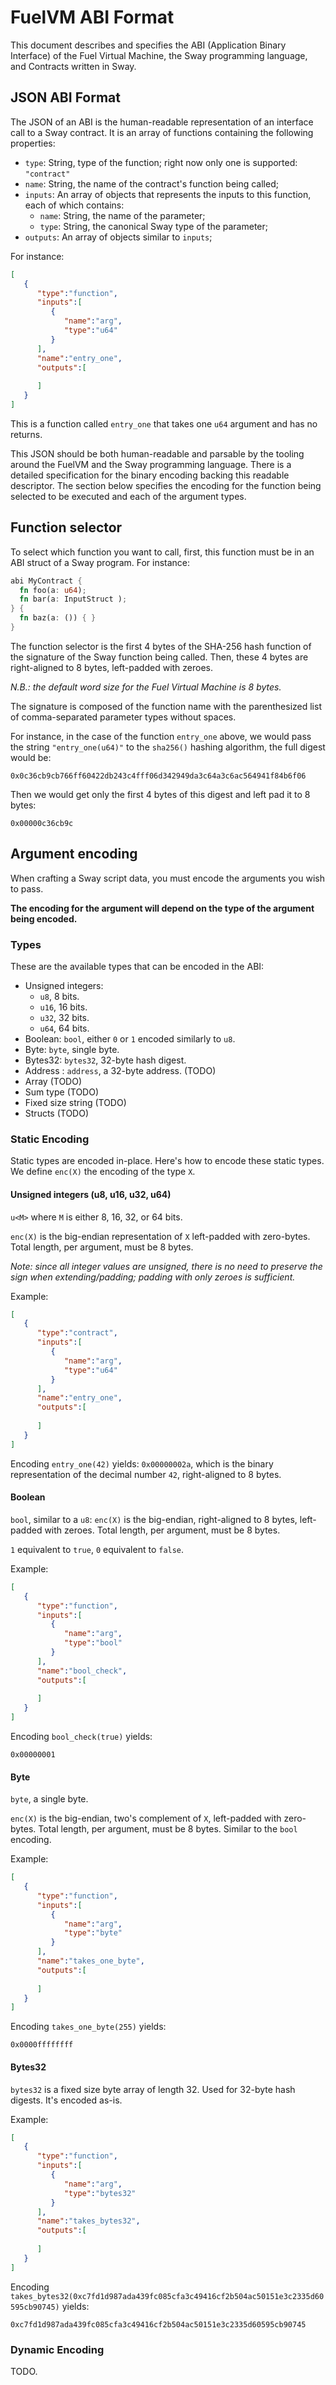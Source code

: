 # FuelVM ABI Format

This document describes and specifies the ABI (Application Binary Interface) of the Fuel Virtual Machine, the Sway programming language, and Contracts written in Sway.  

## JSON ABI Format
The JSON of an ABI is the human-readable representation of an interface call to a Sway contract. It is an array of functions containing the following properties:
-   `type`: String, type of the function; right now only one is supported: `"contract"`
-   `name`: String, the name of the contract's function being called;
-   `inputs`: An array of objects that represents the inputs to this function, each of which contains:
    -   `name`: String, the name of the parameter;
    -   `type`: String, the canonical Sway type of the parameter;
-   `outputs`: An array of objects similar to `inputs`;

For instance: 
```json
[
   {
      "type":"function",
      "inputs":[
         {
            "name":"arg",
            "type":"u64"
         }
      ],
      "name":"entry_one",
      "outputs":[
         
      ]
   }
]
```

This is a function called `entry_one` that takes one `u64` argument and has no returns. 

This JSON should be both human-readable and parsable by the tooling around the FuelVM and the Sway programming language. There is a detailed specification for the binary encoding backing this readable descriptor. The section below specifies the encoding for the function being selected to be executed and each of the argument types.

## Function selector 
To select which function you want to call, first, this function must be in an ABI struct of a Sway program. For instance:

```rust
abi MyContract {
  fn foo(a: u64);
  fn bar(a: InputStruct );
} {
  fn baz(a: ()) { }
}
```

The function selector is the first 4 bytes of the SHA-256 hash function of the signature of the Sway function being called. Then, these 4 bytes are right-aligned to 8 bytes, left-padded with zeroes.

_N.B.: the default word size for the Fuel Virtual Machine is 8 bytes._

The signature is composed of the function name with the parenthesized list of comma-separated parameter types without spaces. 

For instance, in the case of the function `entry_one` above, we would pass the string `"entry_one(u64)"` to the `sha256()` hashing algorithm, the full digest would be: 
```
0x0c36cb9cb766ff60422db243c4fff06d342949da3c64a3c6ac564941f84b6f06
```

Then we would get only the first 4 bytes of this digest and left pad it to 8 bytes:

```
0x00000c36cb9c
```

## Argument encoding
When crafting a Sway script data, you must encode the arguments you wish to pass.  

**The encoding for the argument will depend on the type of the argument being encoded.**

###  Types
These are the available types that can be encoded in the ABI:
- Unsigned integers: 
	- `u8`, 8 bits.
	- `u16`, 16 bits.
	- `u32`, 32 bits.
	- `u64`, 64 bits.
- Boolean: `bool`, either `0` or `1` encoded similarly to `u8`.
- Byte: `byte`, single byte.
- Bytes32: `bytes32`, 32-byte hash digest.
- Address : `address`, a 32-byte address. (TODO)
- Array (TODO)
- Sum type (TODO)
- Fixed size string (TODO)
- Structs (TODO)


### Static Encoding 
Static types are encoded in-place. Here's how to encode these static types. We define `enc(X)` the encoding of the type `X`. 

#### Unsigned integers (u8, u16, u32, u64)
`u<M>` where `M` is either 8, 16, 32, or 64 bits. 

`enc(X)` is the big-endian representation of `X` left-padded with zero-bytes. Total length, per argument, must be 8 bytes. 

_Note: since all integer values are unsigned, there is no need to preserve the sign when extending/padding; padding with only zeroes is sufficient._

Example:

```json
[
   {
      "type":"contract",
      "inputs":[
         {
            "name":"arg",
            "type":"u64"
         }
      ],
      "name":"entry_one",
      "outputs":[
         
      ]
   }
]
```

Encoding `entry_one(42)` yields: `0x00000002a`, which is the binary representation of the decimal number `42`, right-aligned to 8 bytes.

#### Boolean
`bool`, similar to a `u8`: `enc(X)` is the big-endian, right-aligned to 8 bytes, left-padded with zeroes. Total length, per argument, must be 8 bytes. 

`1` equivalent to `true`, `0` equivalent to `false`.

Example:
```json
[
   {
      "type":"function",
      "inputs":[
         {
            "name":"arg",
            "type":"bool"
         }
      ],
      "name":"bool_check",
      "outputs":[
         
      ]
   }
]
```
Encoding `bool_check(true)` yields:
```
0x00000001
```

#### Byte
`byte`, a single byte.

`enc(X)` is the big-endian, two's complement of `X`, left-padded with zero-bytes. Total length, per argument, must be 8 bytes. Similar to the `bool` encoding. 

Example: 

```json
[
   {
      "type":"function",
      "inputs":[
         {
            "name":"arg",
            "type":"byte"
         }
      ],
      "name":"takes_one_byte",
      "outputs":[
         
      ]
   }
]
```

Encoding `takes_one_byte(255)` yields:
```
0x0000ffffffff
```

#### Bytes32

`bytes32` is a fixed size byte array of length 32. Used for 32-byte hash digests. It's encoded as-is.

Example:
```json
[
   {
      "type":"function",
      "inputs":[
         {
            "name":"arg",
            "type":"bytes32"
         }
      ],
      "name":"takes_bytes32",
      "outputs":[
         
      ]
   }
]
```

Encoding `takes_bytes32(0xc7fd1d987ada439fc085cfa3c49416cf2b504ac50151e3c2335d60595cb90745)` yields:
```
0xc7fd1d987ada439fc085cfa3c49416cf2b504ac50151e3c2335d60595cb90745
```

### Dynamic Encoding 
TODO.
